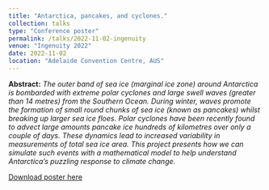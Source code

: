 ```yaml
---
title: "Antarctica, pancakes, and cyclones."
collection: talks
type: "Conference poster"
permalink: /talks/2022-11-02-ingenuity
venue: "Ingenuity 2022"
date: 2022-11-02
location: "Adelaide Convention Centre, AUS"
---
```


**Abstract:**
*The outer band of sea ice (marginal ice zone) around Antarctica is bombarded with extreme polar cyclones and large swell waves (greater than 14 metres) from the Southern Ocean. During winter, waves promote the formation of small round chunks of sea ice (known as pancakes) whilst breaking up larger sea ice floes. Polar cyclones have been recently found to advect large amounts pancake ice hundreds of kilometres over only a couple of days. These dynamics lead to increased variability in measurements of total sea ice area. This project presents how we can simulate such events with a mathematical model to help understand Antarctica’s puzzling response to climate change.*


[Download poster here](http://noahday.github.io/files/IngenuityPoster2022.pdf)



